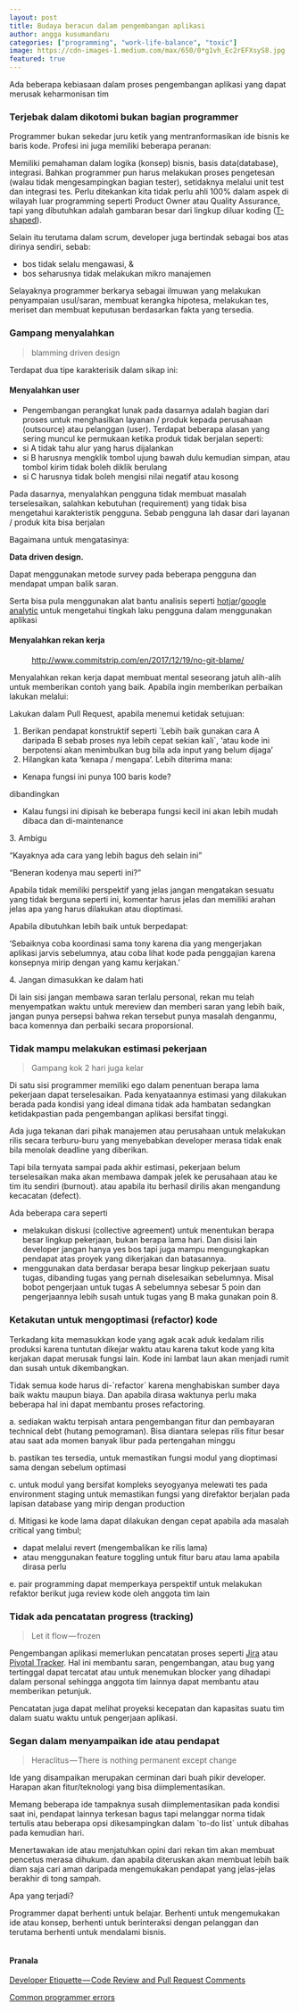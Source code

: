 ```yaml
---
layout: post
title: Budaya beracun dalam pengembangan aplikasi
author: angga kusumandaru
categories: ["programming", "work-life-balance", "toxic"]
image: https://cdn-images-1.medium.com/max/650/0*g1vh_Ec2rEFXsyS8.jpg
featured: true
---
```

<p>Ada beberapa kebiasaan dalam proses pengembangan aplikasi yang dapat merusak keharmonisan tim</p><h3>Terjebak dalam dikotomi bukan bagian programmer</h3><p>Programmer bukan sekedar juru ketik yang mentranformasikan ide bisnis ke baris kode. Profesi ini juga memiliki beberapa peranan:</p><p>Memiliki pemahaman dalam logika (konsep) bisnis, basis data(database), integrasi. Bahkan programmer pun harus melakukan proses pengetesan (walau tidak mengesampingkan bagian tester), setidaknya melalui unit test dan integrasi tes. Perlu ditekankan kita tidak perlu ahli 100% dalam aspek di wilayah luar programming seperti Product Owner atau Quality Assurance, tapi yang dibutuhkan adalah gambaran besar dari lingkup diluar koding (<a href="https://agilepainrelief.com/notesfromatooluser/2018/06/how-to-cross-skill-and-grow-t-shaped-team-members.html">T-shaped</a>).</p><p>Selain itu terutama dalam scrum, developer juga bertindak sebagai bos atas dirinya sendiri, sebab:</p><ul><li>bos tidak selalu mengawasi, &amp;</li><li>bos seharusnya tidak melakukan mikro manajemen</li></ul><p>Selayaknya programmer berkarya sebagai ilmuwan yang melakukan penyampaian usul/saran, membuat kerangka hipotesa, melakukan tes, meriset dan membuat keputusan berdasarkan fakta yang tersedia.</p><h3>Gampang menyalahkan</h3><blockquote>blamming driven design</blockquote><p>Terdapat dua tipe karakterisik dalam sikap ini:</p><h4>Menyalahkan user</h4><ul><li>Pengembangan perangkat lunak pada dasarnya adalah bagian dari proses untuk menghasilkan layanan / produk kepada perusahaan (outsource) atau pelanggan (user). Terdapat beberapa alasan yang sering muncul ke permukaan ketika produk tidak berjalan seperti:</li><li>si A tidak tahu alur yang harus dijalankan</li><li>si B harusnya mengklik tombol ujung bawah dulu kemudian simpan, atau tombol kirim tidak boleh diklik berulang</li><li>si C harusnya tidak boleh mengisi nilai negatif atau kosong</li></ul><p>Pada dasarnya, menyalahkan pengguna tidak membuat masalah terselesaikan, salahkan kebutuhan (requirement) yang tidak bisa mengetahui karakteristik pengguna. Sebab pengguna lah dasar dari layanan / produk kita bisa berjalan</p><p>Bagaimana untuk mengatasinya:</p><p><strong>Data driven design.</strong></p><p>Dapat menggunakan metode survey pada beberapa pengguna dan mendapat umpan balik saran.</p><p>Serta bisa pula menggunakan alat bantu analisis seperti <a href="https://www.hotjar.com/">hotjar</a>/<a href="https://analytics.google.com/analytics/web/">google analytic</a> untuk mengetahui tingkah laku pengguna dalam menggunakan aplikasi</p><h4>Menyalahkan rekan kerja</h4><figure><img alt="" src="https://cdn-images-1.medium.com/max/650/0*g1vh_Ec2rEFXsyS8.jpg" /><figcaption><a href="http://www.commitstrip.com/en/2017/12/19/no-git-blame/">http://www.commitstrip.com/en/2017/12/19/no-git-blame/</a></figcaption></figure><p>Menyalahkan rekan kerja dapat membuat mental seseorang jatuh alih-alih untuk memberikan contoh yang baik. Apabila ingin memberikan perbaikan lakukan melalui:</p><p>Lakukan dalam Pull Request, apabila menemui ketidak setujuan:</p><ol><li>Berikan pendapat konstruktif seperti `Lebih baik gunakan cara A daripada B sebab proses nya lebih cepat sekian kali`, ‘atau kode ini berpotensi akan menimbulkan bug bila ada input yang belum dijaga’</li><li>Hilangkan kata ‘kenapa / mengapa’. Lebih diterima mana:</li></ol><ul><li>Kenapa fungsi ini punya 100 baris kode?</li></ul><p>dibandingkan</p><ul><li>Kalau fungsi ini dipisah ke beberapa fungsi kecil ini akan lebih mudah dibaca dan di-maintenance</li></ul><p>3. Ambigu</p><p>“Kayaknya ada cara yang lebih bagus deh selain ini”</p><p>“Beneran kodenya mau seperti ini?”</p><p>Apabila tidak memiliki perspektif yang jelas jangan mengatakan sesuatu yang tidak berguna seperti ini, komentar harus jelas dan memiliki arahan jelas apa yang harus dilakukan atau dioptimasi.</p><p>Apabila dibutuhkan lebih baik untuk berpedapat:</p><p>‘Sebaiknya coba koordinasi sama tony karena dia yang mengerjakan aplikasi jarvis sebelumnya, atau coba lihat kode pada penggajian karena konsepnya mirip dengan yang kamu kerjakan.’</p><p>4. Jangan dimasukkan ke dalam hati</p><p>Di lain sisi jangan membawa saran terlalu personal, rekan mu telah menyempatkan waktu untuk mereview dan memberi saran yang lebih baik, jangan punya persepsi bahwa rekan tersebut punya masalah denganmu, baca komennya dan perbaiki secara proporsional.</p><h3>Tidak mampu melakukan estimasi pekerjaan</h3><blockquote>Gampang kok 2 hari juga kelar</blockquote><p>Di satu sisi programmer memiliki ego dalam penentuan berapa lama pekerjaan dapat terselesaikan. Pada kenyataannya estimasi yang dilakukan berada pada kondisi yang ideal dimana tidak ada hambatan sedangkan ketidakpastian pada pengembangan aplikasi bersifat tinggi.</p><p>Ada juga tekanan dari pihak manajemen atau perusahaan untuk melakukan rilis secara terburu-buru yang menyebabkan developer merasa tidak enak bila menolak deadline yang diberikan.</p><p>Tapi bila ternyata sampai pada akhir estimasi, pekerjaan belum terselesaikan maka akan membawa dampak jelek ke perusahaan atau ke tim itu sendiri (burnout). atau apabila itu berhasil dirilis akan mengandung kecacatan (defect).</p><p>Ada beberapa cara seperti</p><ul><li>melakukan diskusi (collective agreement) untuk menentukan berapa besar lingkup pekerjaan, bukan berapa lama hari. Dan disisi lain developer jangan hanya yes bos tapi juga mampu mengungkapkan pendapat atas proyek yang dikerjakan dan batasannya.</li><li>menggunakan data berdasar berapa besar lingkup pekerjaan suatu tugas, dibanding tugas yang pernah diselesaikan sebelumnya. Misal bobot pengerjaan untuk tugas A sebelumnya sebesar 5 poin dan pengerjaannya lebih susah untuk tugas yang B maka gunakan poin 8.</li></ul><h3>Ketakutan untuk mengoptimasi (refactor) kode</h3><p>Terkadang kita memasukkan kode yang agak acak aduk kedalam rilis produksi karena tuntutan dikejar waktu atau karena takut kode yang kita kerjakan dapat merusak fungsi lain. Kode ini lambat laun akan menjadi rumit dan susah untuk dikembangkan.</p><p>Tidak semua kode harus di-`refactor` karena menghabiskan sumber daya baik waktu maupun biaya. Dan apabila dirasa waktunya perlu maka beberapa hal ini dapat membantu proses refactoring.</p><p>a. sediakan waktu terpisah antara pengembangan fitur dan pembayaran technical debt (hutang pemograman). Bisa diantara selepas rilis fitur besar atau saat ada momen banyak libur pada pertengahan minggu</p><p>b. pastikan tes tersedia, untuk memastikan fungsi modul yang dioptimasi sama dengan sebelum optimasi</p><p>c. untuk modul yang bersifat kompleks seyogyanya melewati tes pada environment staging untuk memastikan fungsi yang direfaktor berjalan pada lapisan database yang mirip dengan production</p><p>d. Mitigasi ke kode lama dapat dilakukan dengan cepat apabila ada masalah critical yang timbul;</p><ul><li>dapat melalui revert (mengembalikan ke rilis lama)</li><li>atau menggunakan feature toggling untuk fitur baru atau lama apabila dirasa perlu</li></ul><p>e. pair programming dapat memperkaya perspektif untuk melakukan refaktor berikut juga review kode oleh anggota tim lain</p><h3>Tidak ada pencatatan progress (tracking)</h3><blockquote>Let it flow — frozen</blockquote><p>Pengembangan aplikasi memerlukan pencatatan proses seperti <a href="https://www.atlassian.com/software/jira">Jira</a> atau <a href="https://www.pivotaltracker.com">Pivotal Tracker</a>. Hal ini membantu saran, pengembangan, atau bug yang tertinggal dapat tercatat atau untuk menemukan blocker yang dihadapi dalam personal sehingga anggota tim lainnya dapat membantu atau memberikan petunjuk.</p><p>Pencatatan juga dapat melihat proyeksi kecepatan dan kapasitas suatu tim dalam suatu waktu untuk pengerjaan aplikasi.</p><h3>Segan dalam menyampaikan ide atau pendapat</h3><blockquote>Heraclitus — There is nothing permanent except change</blockquote><p>Ide yang disampaikan merupakan cerminan dari buah pikir developer. Harapan akan fitur/teknologi yang bisa diimplementasikan.</p><p>Memang beberapa ide tampaknya susah diimplementasikan pada kondisi saat ini, pendapat lainnya terkesan bagus tapi melanggar norma tidak tertulis atau beberapa opsi dikesampingkan dalam `to-do list` untuk dibahas pada kemudian hari.</p><p>Menertawakan ide atau menjatuhkan opini dari rekan tim akan membuat pencetus merasa dihukum. dan apabila diteruskan akan membuat lebih baik diam saja cari aman daripada mengemukakan pendapat yang jelas-jelas berakhir di tong sampah.</p><p>Apa yang terjadi?</p><p>Programmer dapat berhenti untuk belajar. Berhenti untuk mengemukakan ide atau konsep, berhenti untuk berinteraksi dengan pelanggan dan terutama berhenti untuk mendalami bisnis.</p><figure><img alt="" src="https://cdn-images-1.medium.com/max/640/1*gy4a--uifdp7tfhYHcTXmQ.jpeg" /></figure><h4>Pranala</h4><p><a href="https://gooroo.io/GoorooTHINK/Article/16363/Developer-Etiquette--Code-Review-and-Pull-Request-Comments">Developer Etiquette — Code Review and Pull Request Comments</a></p><p><a href="https://medium.com/@lsoares/common-programmers-errors-ea598b8f14c9">Common programmer errors</a></p><img src="https://medium.com/_/stat?event=post.clientViewed&referrerSource=full_rss&postId=3958ab020565" width="1" height="1">